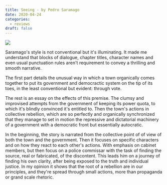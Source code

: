 ```yaml
---
title: Seeing - by Pedro Saramago
date: 2020-04-24
categories:
  - reviews
draft: false
---
```


![](https://i.gr-assets.com/images/S/compressed.photo.goodreads.com/books/1442258675l/47667._SY475_.jpg)

Saramago's style is not conventional but it's illuminating. It made me understand that blocks of dialogue, chapter titles, character names and even usual punctuation rules aren't requirement to convey a thrilling and smooth narrative.

The first part details the unusual way in which a town organically comes together to put its government and democractic system on the tip of its toes, in the least conventional but evident: through vote.

The rest is an essay on the effects of this premise. The clumsy and improvised attempts from the government of keeping its power quota, to which it's blindly convinced it's entitled to.
Then the town's actions in collective rebellion, which are so perfectly and organically synchronized that they manage to set in motion the repressive and dictatorial machinery of a government with a democratic front but essentially autocratic.

In the beginning, the story is narrated from the collective point of of view of both the town and the government. Then it focuses on specific characters and on how they react to each other's actions.
With emphasis on cabinet members, but then focus on a police commissar with the task of finding the source, real or fabricated, of the discontent.
This leads him on a journey of finding his own clarity, after being exposed to the truth and individual justice. In my opinion it shows that the root of a rebellion are in our principles, and they're spread through small actions, more than propaganda or grand scale rhetoric.
